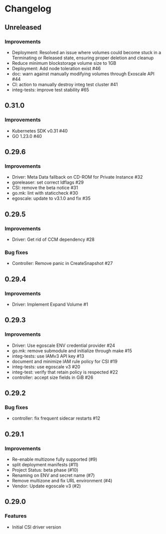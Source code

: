 # Changelog

## Unreleased

### Improvements

* Deployment: Resolved an issue where volumes could become stuck in a Terminating or Released state, ensuring proper deletion and cleanup
* Reduce minimum blockstorage volume size to 1GB
* Deployment: Add node toleration exist #46
* doc: warn against manually modifying volumes through Exoscale API #44 
* CI: action to manually destroy integ test cluster #41 
* integ-tests: improve test stability #65 

## 0.31.0

### Improvements

* Kubernetes SDK v0.31 #40
* GO 1.23.0 #40

## 0.29.6

### Improvements

* Driver: Meta Data fallback on CD-ROM for Private Instance #32
* goreleaser: set correct ldflags #29 
* CSI: remove the beta notice #31 
* go.mk: lint with staticcheck #30 
* egoscale: update to v3.1.0 and fix #35 

## 0.29.5

### Improvements

* Driver: Get rid of CCM dependency #28

### Bug fixes

* Controller: Remove panic in CreateSnapshot #27

## 0.29.4

### Improvements

* Driver: Implement Expand Volume #1

## 0.29.3

### Improvements

* Driver: Use egoscale ENV credential provider #24
* go.mk: remove submodule and initialize through make #15
* integ-tests: use IAMv3 API key #13 
* document and minimize IAM rule policy for CSI #19 
* integ-tests: use egoscale v3 #20 
* integ-test: verify that retain policy is respected #22 
* controller: accept size fields in GiB #26 

## 0.29.2

### Bug fixes

* controller: fix frequent sidecar restarts #12 

## 0.29.1

### Improvements

* Re-enable multizone fully supported (#9)
* split deployment manifests (#11) 
* Project Status: beta phase (#10)
* Renaming on ENV and secret name (#7)
* Remove multizone and fix URL environment (#4)
* Vendor: Update egoscale v3 (#2)

## 0.29.0

### Features

* Initial CSI driver version
